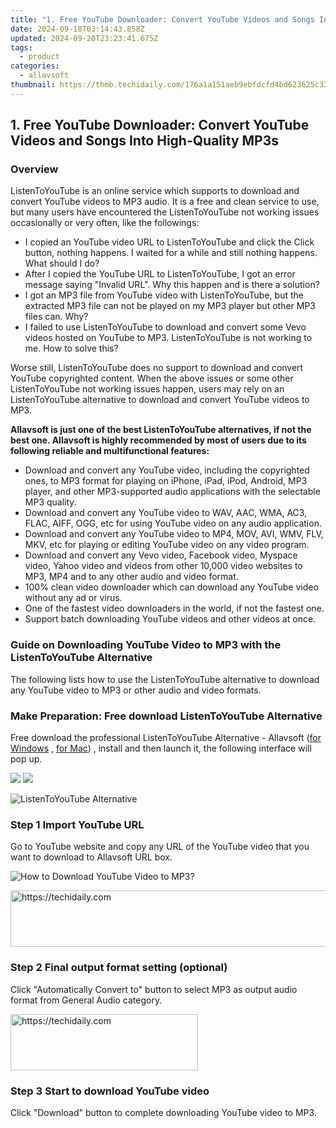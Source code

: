 ```yaml
---
title: "1. Free YouTube Downloader: Convert YouTube Videos and Songs Into High-Quality MP3s"
date: 2024-09-18T03:14:43.858Z
updated: 2024-09-20T23:23:41.675Z
tags:
  - product
categories:
  - allavsoft
thumbnail: https://thmb.techidaily.com/176a1a151aeb9ebfdcfd4bd623625c32ca353b5d86117d513193a67649a60b72.jpg
---
```


## 1. Free YouTube Downloader: Convert YouTube Videos and Songs Into High-Quality MP3s

### Overview

ListenToYouTube is an online service which supports to download and convert YouTube videos to MP3 audio. It is a free and clean service to use, but many users have encountered the ListenToYouTube not working issues occasionally or very often, like the followings:

* I copied an YouTube video URL to ListenToYouTube and click the Click button, nothing happens. I waited for a while and still nothing happens. What should I do?
* After I copied the YouTube URL to ListenToYouTube, I got an error message saying "Invalid URL". Why this happen and is there a solution?
* I got an MP3 file from YouTube video with ListenToYouTube, but the extracted MP3 file can not be played on my MP3 player but other MP3 files can. Why?
* I failed to use ListenToYouTube to download and convert some Vevo videos hosted on YouTube to MP3\. ListenToYouTube is not working to me. How to solve this?

Worse still, ListenToYouTube does no support to download and convert YouTube copyrighted content. When the above issues or some other ListenToYouTube not working issues happen, users may rely on an ListenToYouTube alternative to download and convert YouTube videos to MP3.

**Allavsoft is just one of the best ListenToYouTube alternatives, if not the best one. Allavsoft is highly recommended by most of users due to its following reliable and multifunctional features:**

* Download and convert any YouTube video, including the copyrighted ones, to MP3 format for playing on iPhone, iPad, iPod, Android, MP3 player, and other MP3-supported audio applications with the selectable MP3 quality.
* Download and convert any YouTube video to WAV, AAC, WMA, AC3, FLAC, AIFF, OGG, etc for using YouTube video on any audio application.
* Download and convert any YouTube video to MP4, MOV, AVI, WMV, FLV, MKV, etc for playing or editing YouTube video on any video program.
* Download and convert any Vevo video, Facebook video, Myspace video, Yahoo video and videos from other 10,000 video websites to MP3, MP4 and to any other audio and video format.
* 100% clean video downloader which can download any YouTube video without any ad or virus.
* One of the fastest video downloaders in the world, if not the fastest one.
* Support batch downloading YouTube videos and other videos at once.

### Guide on Downloading YouTube Video to MP3 with the ListenToYouTube Alternative

The following lists how to use the ListenToYouTube alternative to download any YouTube video to MP3 or other audio and video formats.

### Make Preparation: Free download ListenToYouTube Alternative

Free download the professional ListenToYouTube Alternative - Allavsoft ([for Windows](https://tools.techidaily.com/allavsoft/products/) , [for Mac](https://tools.techidaily.com/allavsoft/products/)) , install and then launch it, the following interface will pop up.

[![](https://www.allavsoft.com/how-to/../images/how-to/free-download-win.jpg)](https://tools.techidaily.com/allavsoft/products/) [![](https://www.allavsoft.com/how-to/../images/how-to/free-download-mac.jpg)](https://tools.techidaily.com/allavsoft/products/)

![ListenToYouTube Alternative](https://www.allavsoft.com/how-to/../images/allavsoft/screen-shot-600.jpg)

### Step 1 Import YouTube URL

Go to YouTube website and copy any URL of the YouTube video that you want to download to Allavsoft URL box.

![How to Download YouTube Video to MP3?](https://www.allavsoft.com/how-to/../images/how-to/download-rtmp-video/download-rtmp-video.jpg)

<!-- affiliate ads begin -->
<a href="https://laganoo.pxf.io/c/5597632/1528696/16446" target="_top" id="1528696">
  <img src="//a.impactradius-go.com/display-ad/16446-1528696" border="0" alt="https://techidaily.com" width="728" height="90"/>
</a>
<img height="0" width="0" src="https://laganoo.pxf.io/i/5597632/1528696/16446" style="position:absolute;visibility:hidden;" border="0" />
<!-- affiliate ads end -->

### Step 2 Final output format setting (optional)

Click "Automatically Convert to" button to select MP3 as output audio format from General Audio category.

<!-- affiliate ads begin -->
<a href="https://aligracehair.sjv.io/c/5597632/2135369/19272" target="_top" id="2135369">
  <img src="//a.impactradius-go.com/display-ad/19272-2135369" border="0" alt="https://techidaily.com" width="300" height="90"/>
</a>
<img height="0" width="0" src="https://aligracehair.sjv.io/i/5597632/2135369/19272" style="position:absolute;visibility:hidden;" border="0" />
<!-- affiliate ads end -->

### Step 3 Start to download YouTube video

Click "Download" button to complete downloading YouTube video to MP3.

<ins class="adsbygoogle"
     style="display:block"
     data-ad-format="autorelaxed"
     data-ad-client="ca-pub-7571918770474297"
     data-ad-slot="1223367746"></ins>

<ins class="adsbygoogle"
     style="display:block"
     data-ad-client="ca-pub-7571918770474297"
     data-ad-slot="8358498916"
     data-ad-format="auto"
     data-full-width-responsive="true"></ins>



